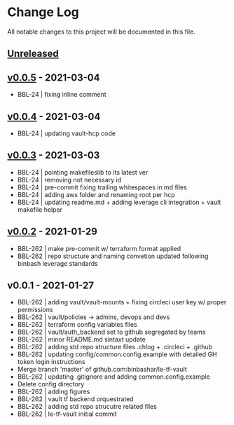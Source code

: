 # Change Log

All notable changes to this project will be documented in this file.

<a name="unreleased"></a>
## [Unreleased]



<a name="v0.0.5"></a>
## [v0.0.5] - 2021-03-04

- BBL-24 | fixing inline comment


<a name="v0.0.4"></a>
## [v0.0.4] - 2021-03-04

- BBL-24 | updating vault-hcp code


<a name="v0.0.3"></a>
## [v0.0.3] - 2021-03-03

- BBL-24 | pointing makefileslib to its latest ver
- BBL-24 | removing not necessary id
- BBL-24 | pre-commit fixing trailing whitespaces in md files
- BBL-24 | adding aws folder and renaming root per hcp
- BBL-24 | updating readme.md + adding leverage cli integration + vault makefile helper


<a name="v0.0.2"></a>
## [v0.0.2] - 2021-01-29

- BBL-262 | make pre-commit w/ terraform format applied
- BBL-262 | repo structure and naming convetion updated following binbash leverage standards


<a name="v0.0.1"></a>
## v0.0.1 - 2021-01-27

- BBL-262 | adding vault/vault-mounts + fixing circleci user key w/ proper permissions
- BBL-262 | vault/policies -> admins, devops and devs
- BBL-262 | terraform config variables files
- BBL-262 | vault/auth_backend set to github segregated by teams
- BBL-262 | minor README.md sintaxt update
- BBL-262 | adding std repo structure files .chlog + .circleci + .github
- BBL-262 | updating config/common.config.example with detailed GH token login instructions
- Merge branch 'master' of github.com:binbashar/le-tf-vault
- BBL-262 | updating .gitignore and adding common.config.example
- Delete config directory
- BBL-262 | adding figures
- BBL-262 | vault tf backend orquestrated
- BBL-262 | adding std repo strucutre related files
- BBL-262 | le-tf-vault initial commit


[Unreleased]: https://github.com/binbashar/le-tf-vault/compare/v0.0.5...HEAD
[v0.0.5]: https://github.com/binbashar/le-tf-vault/compare/v0.0.4...v0.0.5
[v0.0.4]: https://github.com/binbashar/le-tf-vault/compare/v0.0.3...v0.0.4
[v0.0.3]: https://github.com/binbashar/le-tf-vault/compare/v0.0.2...v0.0.3
[v0.0.2]: https://github.com/binbashar/le-tf-vault/compare/v0.0.1...v0.0.2
